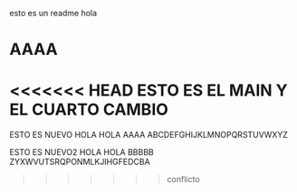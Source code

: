 esto es un readme
hola
# AAAA

<<<<<<< HEAD
ESTO ES EL MAIN Y EL CUARTO CAMBIO 
=======
ESTO ES NUEVO HOLA HOLA AAAA 
ABCDEFGHIJKLMNOPQRSTUVWXYZ

ESTO ES NUEVO2 HOLA HOLA BBBBB
ZYXWVUTSRQPONMLKJIHGFEDCBA
>>>>>>> conflicto
